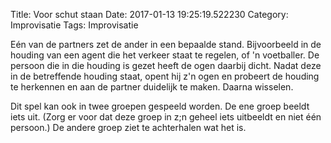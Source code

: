 Title: Voor schut staan
Date: 2017-01-13 19:25:19.522230
Category: Improvisatie
Tags: Improvisatie

Eén van de partners zet de ander in een bepaalde stand. Bijvoorbeeld in de houding van een agent die het verkeer staat te regelen, of 'n voetballer. De persoon die in die houding is gezet heeft de ogen daarbij dicht. Nadat deze in de betreffende houding staat, opent hij z'n ogen en probeert de houding te herkennen en aan de partner duidelijk te maken. Daarna wisselen.

Dit spel kan ook in twee groepen gespeeld worden. De ene groep beeldt iets uit. (Zorg er voor dat deze groep in z;n geheel iets uitbeeldt en niet één persoon.) De andere groep ziet te achterhalen wat het is.